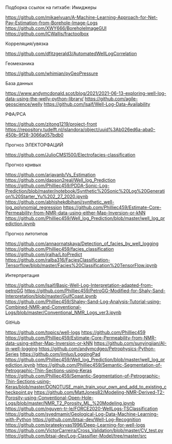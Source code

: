 Подборка ссылок на гитхабе:
Имиджеры

https://github.com/mikaelyuan/A-Machine-Learning-Approach-for-Net-Pay-Estimation-from-Borehole-Image-Logs
https://github.com/XWY666/BoreholeImageGUI
https://github.com/ICWallis/fractoolbox

Корреляция/увязка

https://github.com/dfitzgerald3/AutomatedWellLogCorrelation

Геомеханика

https://github.com/whimian/pyGeoPressure

База данных

https://www.andymcdonald.scot/blog/2021/2021-06-13-exploring-well-log-data-using-the-welly-python-library/
https://github.com/agile-geoscience/welly
https://github.com/lsaif/Well-Log-Data-Availability


РФА/РСА

 https://github.com/zitong1219/project-front
https://repository.tudelft.nl/islandora/object/uuid%3Ab026ed6a-aba0-450b-9f28-3066a057bdb0

Прогноз ЭЛЕКТОРФАЦИЙ

https://github.com/JulioCMS1500/Electrofacies-classification

Прогноз кривых

https://github.com/arjavanb/Vs_Estimation
https://github.com/dapson2real/Well_log_Prediction
https://github.com/Philliec459/PDDA-Sonic-Log-Prediction/blob/master/notebook/Synthetic%20Sonic%20Log%20Generation%20Starter_Yu%202_27_2020.ipynb
https://github.com/abhishekdbihani/synthetic_well-log_polynomial_regression
https://github.com/Philliec459/Estimate-Core-Permeability-from-NMR-data-using-either-Map-Inversion-or-kNN
https://github.com/Philliec459/Well_log_Prediction/blob/master/well_log_prediction.ipynb



Прогноз литотипов

https://github.com/annaornatskaya/Detection_of_facies_by_well_logging
https://github.com/Philliec459/facies_classification
https://github.com/jralha/LitoPredict
https://github.com/ralba316/FaciesClassification-Tensorflow/blob/master/Facies%20Classification%20TensorFlow.ipynb

Интерпретация

https://github.com/lsaif/Basic-Well-Log-Interpretation-adapted-from-petroGG
https://github.com/Philliec459/PetroGG-Modified-for-Shaly-Sand-Interpretation/blob/master/GulfCoast.ipynb
https://github.com/Philliec459/Shaley-Sand-Log-Analysis-Tutorial-using-Combined-NMR-and-Conventional-Logs/blob/master/Conventional_NMR_Logs_ver3.ipynb

GitHub

https://github.com/topics/well-logs
https://github.com/Philliec459
https://github.com/Philliec459/Estimate-Core-Permeability-from-NMR-data-using-either-Map-Inversion-or-kNN
https://github.com/sunyingjian/AI-in-well-logging
https://github.com/andymcdgeo/Petrophysics-Python-Series
https://github.com/jimluo/LoggingPad
https://github.com/Philliec459/Well_log_Prediction/blob/master/well_log_prediction.ipynb
https://github.com/Philliec459/Semantic-Segmentation-of-Petrographic-Thin-Sections-using-Keras
https://github.com/Philliec459/Semantic-Segmentation-of-Petrographic-Thin-Sections-using-Keras/blob/master/DONOTUSE_main_train_your_own_and_add_to_existing_checkpoint.py
https://github.com/MattJones82/Modeling-NMR-Derived-T2-Porosity-using-Conventional-Open-Hole-Logs/blob/master/NMR_T2_Porosity_ML_%20Modeling.ipynb
https://github.com/nguyen-tr-le/FORCE2020-WellLogs-TSClassification
https://github.com/syedmamir/Geological-Log-Data-Machine-Learning-with-Python
https://github.com/btsai-dev/Well-Log-Recognition
https://github.com/prateekvyas1996/Deep-Learning-for-well-logs
https://github.com/VictorCarreira/Cross_Validation/blob/master/CV_test.py
https://github.com/btsai-dev/Log-Classifier-Model/tree/master/src
